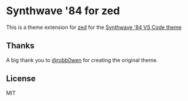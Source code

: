 # Synthwave '84 for zed

This is a theme extension for [zed](https://zed.dev) for the [Synthwave '84 VS Code theme](https://github.com/robb0wen/synthwave-vscode)

## Thanks

A big thank you to [@robb0wen](https://github.com/robb0wen) for creating the original theme.

## License

MIT
